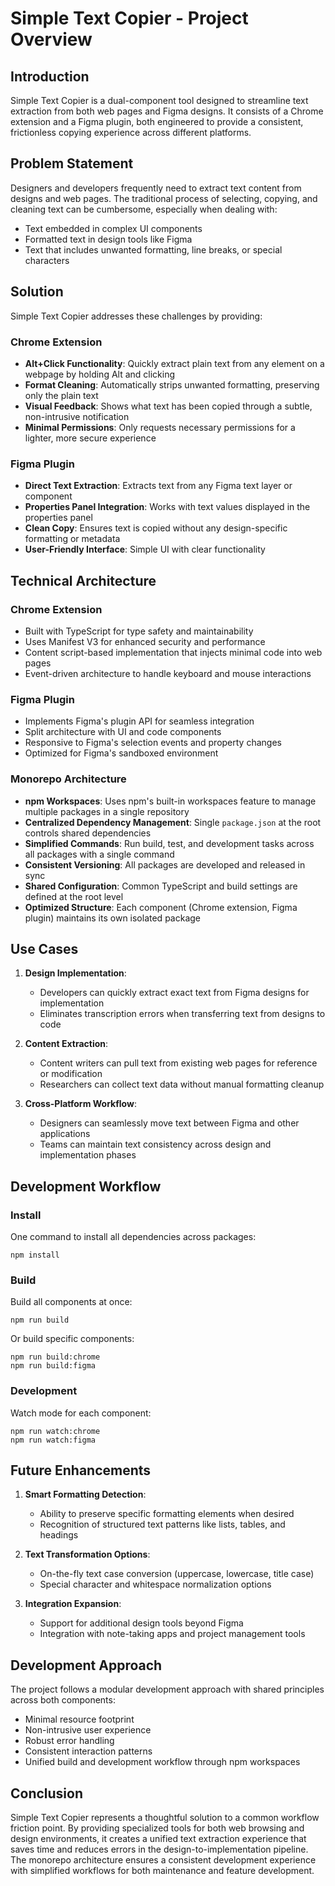 # Simple Text Copier - Project Overview

## Introduction
Simple Text Copier is a dual-component tool designed to streamline text extraction from both web pages and Figma designs. It consists of a Chrome extension and a Figma plugin, both engineered to provide a consistent, frictionless copying experience across different platforms.

## Problem Statement
Designers and developers frequently need to extract text content from designs and web pages. The traditional process of selecting, copying, and cleaning text can be cumbersome, especially when dealing with:
- Text embedded in complex UI components
- Formatted text in design tools like Figma
- Text that includes unwanted formatting, line breaks, or special characters

## Solution
Simple Text Copier addresses these challenges by providing:

### Chrome Extension
- **Alt+Click Functionality**: Quickly extract plain text from any element on a webpage by holding Alt and clicking
- **Format Cleaning**: Automatically strips unwanted formatting, preserving only the plain text
- **Visual Feedback**: Shows what text has been copied through a subtle, non-intrusive notification
- **Minimal Permissions**: Only requests necessary permissions for a lighter, more secure experience

### Figma Plugin
- **Direct Text Extraction**: Extracts text from any Figma text layer or component
- **Properties Panel Integration**: Works with text values displayed in the properties panel
- **Clean Copy**: Ensures text is copied without any design-specific formatting or metadata
- **User-Friendly Interface**: Simple UI with clear functionality

## Technical Architecture

### Chrome Extension
- Built with TypeScript for type safety and maintainability
- Uses Manifest V3 for enhanced security and performance
- Content script-based implementation that injects minimal code into web pages
- Event-driven architecture to handle keyboard and mouse interactions

### Figma Plugin
- Implements Figma's plugin API for seamless integration
- Split architecture with UI and code components
- Responsive to Figma's selection events and property changes
- Optimized for Figma's sandboxed environment

### Monorepo Architecture
- **npm Workspaces**: Uses npm's built-in workspaces feature to manage multiple packages in a single repository
- **Centralized Dependency Management**: Single `package.json` at the root controls shared dependencies
- **Simplified Commands**: Run build, test, and development tasks across all packages with a single command
- **Consistent Versioning**: All packages are developed and released in sync
- **Shared Configuration**: Common TypeScript and build settings are defined at the root level
- **Optimized Structure**: Each component (Chrome extension, Figma plugin) maintains its own isolated package

## Use Cases

1. **Design Implementation**:
   - Developers can quickly extract exact text from Figma designs for implementation
   - Eliminates transcription errors when transferring text from designs to code

2. **Content Extraction**:
   - Content writers can pull text from existing web pages for reference or modification
   - Researchers can collect text data without manual formatting cleanup

3. **Cross-Platform Workflow**:
   - Designers can seamlessly move text between Figma and other applications
   - Teams can maintain text consistency across design and implementation phases

## Development Workflow

### Install
One command to install all dependencies across packages:
```
npm install
```

### Build
Build all components at once:
```
npm run build
```

Or build specific components:
```
npm run build:chrome
npm run build:figma
```

### Development
Watch mode for each component:
```
npm run watch:chrome
npm run watch:figma
```

## Future Enhancements

1. **Smart Formatting Detection**:
   - Ability to preserve specific formatting elements when desired
   - Recognition of structured text patterns like lists, tables, and headings

2. **Text Transformation Options**:
   - On-the-fly text case conversion (uppercase, lowercase, title case)
   - Special character and whitespace normalization options

3. **Integration Expansion**:
   - Support for additional design tools beyond Figma
   - Integration with note-taking apps and project management tools

## Development Approach
The project follows a modular development approach with shared principles across both components:
- Minimal resource footprint
- Non-intrusive user experience
- Robust error handling
- Consistent interaction patterns
- Unified build and development workflow through npm workspaces

## Conclusion
Simple Text Copier represents a thoughtful solution to a common workflow friction point. By providing specialized tools for both web browsing and design environments, it creates a unified text extraction experience that saves time and reduces errors in the design-to-implementation pipeline. The monorepo architecture ensures a consistent development experience with simplified workflows for both maintenance and feature development. 